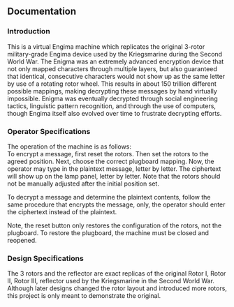 ## Documentation

### Introduction
This is a virtual Engima machine which replicates the original 3-rotor military-grade Engima device
used by the Kriegsmarine during the Second World War. The Enigma was an extremely advanced encryption device that not only mapped characters through multiple layers,
but also guaranteed that identical, consecutive characters would not show up as the same letter by use of a rotating
rotor wheel. This results in about 150 trillion different possible mappings, making decrypting these messages by hand
virtually impossible. Enigma was eventually decrypted through social engineering tactics, linguistic pattern recognition,
and through the use of computers, though Engima itself also evolved over time to frustrate decrypting efforts.

### Operator Specifications
The operation of the machine is as follows:  
To encrypt a message, first reset the rotors. Then set the rotors to the agreed position. Next, choose the correct plugboard mapping. Now, the operator
may type in the plaintext message, letter by letter. The ciphertext will show up on the lamp panel, letter by letter.
Note that the rotors should not be manually adjusted after the initial position set.  
  
To decrypt a message and determine the plaintext contents, follow the same procedure that encrypts the message, only, the operator should enter the ciphertext instead of the plaintext.

Note, the reset button only restores the configuration of the rotors, not the plugboard. To restore the plugboard, the machine must be closed
and reopened.

### Design Specifications  
The 3 rotors and the reflector are exact replicas of the original Rotor I, Rotor II, Rotor III, reflector used by the Kriegsmarine in the Second World War.
Although later designs changed the rotor layout and introduced more rotors, this project is only meant to demonstrate the original.
